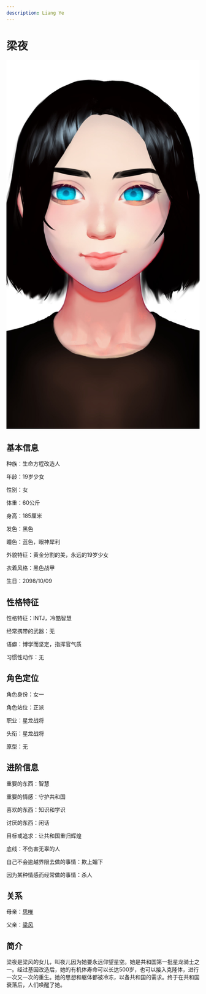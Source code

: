 ```yaml
---
description: Liang Ye
---
```


# 梁夜

![梁夜](../../.gitbook/assets/梁夜.jpg)

## **基本信息**

种族：生命方程改造人

年龄：19岁少女

性别：女

体重：60公斤

身高：185厘米

发色：黑色

瞳色：蓝色，眼神犀利

外貌特征：黄金分割的美，永远的19岁少女

衣着风格：黑色战甲

生日：2098/10/09

## **性格特征**

性格特征：INTJ，冷酷智慧

经常携带的武器：无

语癖：博学而坚定，指挥官气质

习惯性动作：无

## **角色定位**

角色身份：女一

角色站位：正派

职业：星龙战将

头衔：星龙战将

原型：无

## **进阶信息**

重要的东西：智慧

重要的情感：守护共和国

喜欢的东西：知识和学识

讨厌的东西：闲话

目标或追求：让共和国重归辉煌

底线：不伤害无辜的人

自己不会逾越界限去做的事情：欺上媚下

因为某种情感而经常做的事情：杀人

## **关系**

母亲：[思唯](../synthetics/si-wei.md)

父亲：[梁风](../xinglongians/liang-feng.md)

## **简介**

梁夜是梁风的女儿，叫夜儿因为她要永远仰望星空。她是共和国第一批星龙骑士之一。经过基因改造后，她的有机体寿命可以长达500岁，也可以接入克隆体，进行一次又一次的重生。她的思想和躯体都被冷冻，以备共和国的需求。终于在共和国衰落后，人们唤醒了她。
